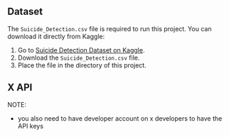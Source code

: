 ## Dataset
The `Suicide_Detection.csv` file is required to run this project. You can download it directly from Kaggle:

1. Go to [Suicide Detection Dataset on Kaggle](https://www.kaggle.com/competitions/demand-forecasting-kernels-only/data?select=train.csv).
2. Download the `Suicide_Detection.csv` file.
3. Place the file in the directory of this project.

## X API
   NOTE:
   - you also need to have developer account on x developers to have the API keys
